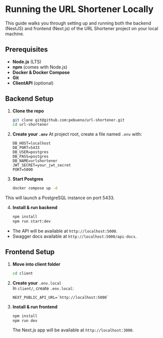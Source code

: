 # Running the URL Shortener Locally

This guide walks you through setting up and running both the backend (NestJS) and frontend (Next.js) of the URL Shortener project on your local machine.

## Prerequisites

- **Node.js** (LTS)  
- **npm** (comes with Node.js)  
- **Docker & Docker Compose**  
- **Git**
- **ClientAPI** (optional)  

## Backend Setup

1. **Clone the repo**  
   ```bash
   git clone git@github.com:pebueno/url-shortener.git
   cd url-shortener
    ```

2. **Create your `.env`**
At project root, create a file named `.env` with:
    ```env
    DB_HOST=localhost
    DB_PORT=5433
    DB_USER=postgres
    DB_PASS=postgres
    DB_NAME=urlshortener
    JWT_SECRET=your_jwt_secret
    PORT=5000
    ```
3. **Start Postgres**
    ```bash
    docker compose up -d
    ```
  This will launch a PostgreSQL instance on port 5433.

4. **Install & run backend**
    ```bash
    npm install
    npm run start:dev
    ```
  - The API will be available at `http://localhost:5000`.
  - Swagger docs available at `http://localhost:5000/api-docs`.

## Frontend Setup

1. **Move into client folder**
    ```bash
    cd client
    ```
2. **Create your** `.env.local`<br>
    In `client/`, create `.env.local`:
    ```env
    NEXT_PUBLIC_API_URL=`http://localhost:5000`
    ```
3. **Install & run frontend**
    ```bash
    npm install
    npm run dev
    ```
    The Next.js app will be available at `http://localhost:3000`.